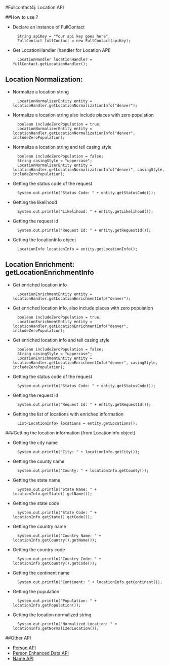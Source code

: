 #Fullcontact4j: Location API

##How to use ?

* Declare an instance of FullContact

        String apiKey = "Your api key goes here";
        FullContact fullContact = new FullContact(apiKey);

* Get LocationHandler (handler for Location API)

        LocationHandler locationHandler = fullContact.getLocationHandler();


## Location Normalization:

* Normalize a location string

        LocationNormalizerEntity entity = locationHandler.getLocationNormalizationInfo("denver");

* Normalize a location string also include places with zero population

        boolean includeZeroPopulation = true;
        LocationNormalizerEntity entity = locationHandler.getLocationNormalizationInfo("denver", includeZeroPopulation);

* Normalize a location string and tell casing style

        boolean includeZeroPopulation = false;
        String casingStyle = "uppercase";
        LocationNormalizerEntity entity = locationHandler.getLocationNormalizationInfo("denver", casingStyle, includeZeroPopulation);

* Getting the status code of the request

        System.out.println("Status Code: " + entity.getStatusCode());

* Getting the likelihood

        System.out.println("Likelihood: " + entity.getLikelihood());

* Getting the request id

        System.out.println("Request Id: " + entity.getRequestId());

* Getting the locationInfo object

        LocationInfo locationInfo = entity.getLocationInfo();


## Location Enrichment: getLocationEnrichmentInfo

* Get enriched location info

        LocationEnrichmentEntity entity = locationHandler.getLocationEnrichmentInfo("denver");

* Get enriched location info, also include places with zero population

        boolean includeZeroPopulation = true;
        LocationEnrichmentEntity entity = locationHandler.getLocationEnrichmentInfo("denver", includeZeroPopulation);

* Get enriched location info and tell casing style

        boolean includeZeroPopulation = false;
        String casingStyle = "uppercase";
        LocationEnrichmentEntity entity = locationHandler.getLocationEnrichmentInfo("denver", casingStyle, includeZeroPopulation);

* Getting the status code of the request

        System.out.println("Status Code: " + entity.getStatusCode());

* Getting the request id

        System.out.println("Request Id: " + entity.getRequestId());

* Getting the list of locations with enriched information

        List<LocationInfo> locations = entity.getLocations();

###Getting the location information (from LocationInfo object)

* Getting the city name

        System.out.println("City: " + locationInfo.getCity());

* Getting the county name

        System.out.println("County: " + locationInfo.getCounty());

* Getting the state name

        System.out.println("State Name: " + locationInfo.getState().getName());

* Getting the state code

        System.out.println("State Code: " + locationInfo.getState().getCode());

* Getting the country name

        System.out.println("Country Name: " + locationInfo.getCountry().getName());

* Getting the country code

        System.out.println("Country Code: " + locationInfo.getCountry().getCode());

* Getting the continent name

        System.out.println("Continent: " + locationInfo.getContinent());

* Getting the population

        System.out.println("Population: " + locationInfo.getPopulation());

* Getting the location normalized string

        System.out.println("Normalized Location: " + locationInfo.getNormalizedLocation());


##Other API

* [Person API](/fullcontact/fullcontact4j/tree/refactoring/docs/person/)
* [Person Enhanced Data API](/fullcontact/fullcontact4j/tree/refactoring/docs/enhancedData/)
* [Name API](/fullcontact/fullcontact4j/tree/refactoring/docs/name/)

